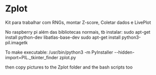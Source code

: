 # Zplot

Kit para trabalhar com RNGs, montar Z-score, Coletar dados e LivePlot

No raspberry pi além das bibliotecas normais, tb instalar: sudo apt-get install python-dev libatlas-base-dev
sudo apt-get install python3-pil.imagetk

To make executable:
/usr/bin/python3 -m PyInstaller --hidden-import=PIL._tkinter_finder zplot.py

then copy pictures to the Zplot folder and the bash scripts too
